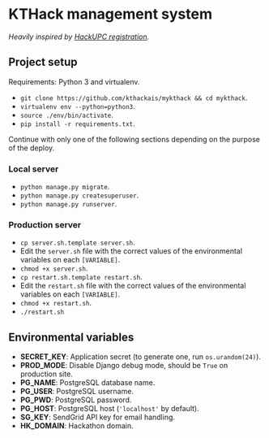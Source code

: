 # KTHack management system

*Heavily inspired by [HackUPC registration](https://github.com/hackupc/registration).*

## Project setup

Requirements: Python 3 and virtualenv.

- `git clone https://github.com/kthackais/mykthack && cd mykthack`.
- `virtualenv env --python=python3`.
- `source ./env/bin/activate`.
- `pip install -r requirements.txt`.

Continue with only one of the following sections depending on the purpose of the deploy.

### Local server

- `python manage.py migrate`.
- `python manage.py createsuperuser`.
- `python manage.py runserver`.

### Production server

- `cp server.sh.template server.sh`.
- Edit the `server.sh` file with the correct values of the environmental variables on each `[VARIABLE]`.
- `chmod +x server.sh`.
- `cp restart.sh.template restart.sh`.
- Edit the `restart.sh` file with the correct values of the environmental variables on each `[VARIABLE]`.
- `chmod +x restart.sh`.
- `./restart.sh`


## Environmental variables

- **SECRET_KEY**: Application secret (to generate one, run `os.urandom(24)`).
- **PROD_MODE**: Disable Django debug mode, should be `True` on production site.
- **PG_NAME**: PostgreSQL database name.
- **PG_USER**: PostgreSQL username.
- **PG_PWD**: PostgreSQL password.
- **PG_HOST**: PostgreSQL host (`'localhost'` by default).
- **SG_KEY**: SendGrid API key for email handling.
- **HK_DOMAIN**: Hackathon domain.